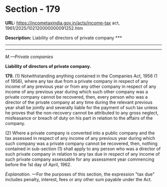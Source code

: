# Section - 179

**URL:** https://incometaxindia.gov.in/acts/income-tax act, 1961/2025/102120000000091252.htm

**Description:** Liability of directors of private company ***

---

****

_M.—Private companies_

**Liability of directors of private company.**

**179.** (1) Notwithstanding anything contained in the Companies Act, 1956 (1 of 1956), where any tax due from a private company in respect of any income of any previous year or from any other company in respect of any income of any previous year during which such other company was a private company cannot be recovered, then, every person who was a director of the private company at any time during the relevant previous year shall be jointly and severally liable for the payment of such tax unless he proves that the non-recovery cannot be attributed to any gross neglect, misfeasance or breach of duty on his part in relation to the affairs of the company.

(2) Where a private company is converted into a public company and the tax assessed in respect of any income of any previous year during which such company was a private company cannot be recovered, then, nothing contained in sub-section (1) shall apply to any person who was a director of such private company in relation to any tax due in respect of any income of such private company assessable for any assessment year commencing before the 1st day of April, 1962.

_Explanation._ —For the purposes of this section, the expression "tax due" includes penalty, interest, fees or any other sum payable under the Act.
